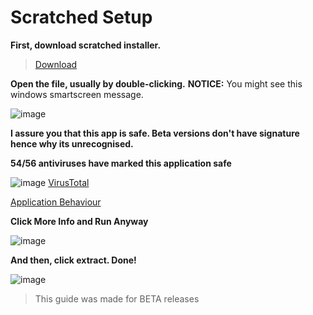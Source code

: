 # Scratched Setup

**First, download scratched installer.**
> [Download](https://www.youtube.com/watch?v=xvFZjo5PgG0)

**Open the file, usually by double-clicking.**
**NOTICE:** You might see this windows smartscreen message.

![image](https://user-images.githubusercontent.com/89841173/157375246-f6ab56be-054a-4aa9-8032-e7978197f4cf.png)

**I assure you that this app is safe. Beta versions don't have signature hence why its unrecognised.**

**54/56 antiviruses have marked this application safe**

![image](https://user-images.githubusercontent.com/89841173/157376174-3945cd32-2071-4d34-9f5d-755d39c8fc94.png)
[VirusTotal](https://www.virustotal.com/gui/file/ed789856ec1ed54956b685246b412fabfbc07308250ab145692174a7487282ac/detection)


[Application Behaviour](https://vtbehaviour.commondatastorage.googleapis.com/ed789856ec1ed54956b685246b412fabfbc07308250ab145692174a7487282ac_VirusTotal%20Jujubox.html?GoogleAccessId=758681729565-rc7fgq07icj8c9dm2gi34a4cckv235v1@developer.gserviceaccount.com&Expires=1646802293&Signature=mmRcQLBxGet96mGziW58l1pqwHjaCWPYizmVXh3NUW3LtTf3S5%2Ba2k%2BgYyrNFPn8qXMi3xYXmx4M%0AAMpRAaO5ePZKx6ez6JcwdaHnEZfMVG4MocTGu9D9tw%2F4KBEzbXEcZjYnugM1qjoaQS9pPj8P0L5O%0AZjF1v0D3ZKh8LBjceGA%3D&response-content-type=text%2Fhtml;)

**Click More Info and Run Anyway**

![image](https://user-images.githubusercontent.com/89841173/157376994-01623ec6-9e1a-4d14-8390-c945dc799128.png)


**And then, click extract. Done!**

![image](https://user-images.githubusercontent.com/89841173/157376443-aceb3d72-5b19-4e2d-bb20-ed438cbdddde.png)

> This guide was made for BETA releases
